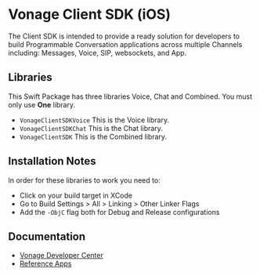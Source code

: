 # Vonage Client SDK (iOS)

The Client SDK is intended to provide a ready solution for developers to build Programmable Conversation applications across multiple Channels including: Messages, Voice, SIP, websockets, and App.

## Libraries

This Swift Package has three libraries Voice, Chat and Combined. You must only use **One** library.

- `VonageClientSDKVoice` This is the Voice library.
- `VonageClientSDKChat` This is the Chat library.
- `VonageClientSDK` This is the Combined library.

## Installation Notes

In order for these libraries to work you need to:

- Click on your build target in XCode
- Go to Build Settings > All > Linking > Other Linker Flags
- Add the `-ObjC` flag both for Debug and Release configurations

## Documentation

- [Vonage Developer Center](https://developer.vonage.com/en/vonage-client-sdk/overview)
- [Reference Apps](https://github.com/Vonage-Community/reference-client_sdk-ios-android-js-node-deno-usecases)
